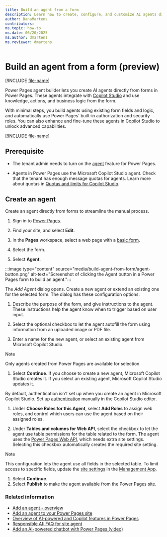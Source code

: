 ```yaml
---
title: Build an agent from a form
description: Learn how to create, configure, and customize AI agents directly from Power Pages forms, including authentication, security, and appearance options.
author: DanaMartens
contributors:
ms.topic: how-to
ms.date: 06/20/2025
ms.author: dmartens
ms.reviewer: dmartens
---
```

# Build an agent from a form (preview)

[!INCLUDE [file-name](~/../shared-content/shared/preview-includes/preview-banner.md)]

Power Pages agent builder lets you create AI agents directly from forms in Power Pages. These agents integrate with [Copilot Studio](/microsoft-copilot-studio/fundamentals-what-is-copilot-studio) and use knowledge, actions, and business logic from the form.

With minimal steps, you build agents using existing form fields and logic, and automatically use Power Pages' built-in authorization and security roles. You can also enhance and fine-tune these agents in Copilot Studio to unlock advanced capabilities.

[!INCLUDE [file-name](~/../shared-content/shared/preview-includes/preview-note-pp.md)]

## Prerequisite

- The tenant admin needs to turn on the [agent](../admin/copilot-hub.md) feature for Power Pages.

- Agents in Power Pages use the Microsoft Copilot Studio agent. Check that the tenant has enough message quotas for agents. Learn more about quotas in [Quotas and limits for Copilot Studio](/microsoft-copilot-studio/requirements-quotas).

## Create an agent

Create an agent directly from forms to streamline the manual process.

1. Sign in to [Power Pages](https://make.powerpages.microsoft.com).

1. Find your site, and select **Edit**.

1. In the **Pages** workspace, select a web page with a [basic form](../configure/basic-forms.md).

1. Select the form.

1. Select **Agent**.

:::image type="content" source="media/build-agent-from-form/agent-button.png" alt-text="Screenshot of clicking the Agent button in a Power Pages form to build an agent.":::

The *Add Agent* dialog opens. Create a new agent or extend an existing one for the selected form. The dialog has these configuration options:

1. Describe the purpose of the form, and give instructions to the agent. These instructions help the agent know when to trigger based on user input.

1. Select the optional checkbox to let the agent autofill the form using information from an uploaded image or PDF file.

1. Enter a name for the new agent, or select an existing agent from Microsoft Copilot Studio.

> [!NOTE]
> Only agents created from Power Pages are available for selection.

1. Select **Continue**. If you choose to create a new agent, Microsoft Copilot Studio creates it. If you select an existing agent, Microsoft Copilot Studio updates it.

By default, authentication isn't set up when you create an agent in Microsoft Copilot Studio. Set up [authentication](configure-user-authentication-for-agent.md) manually in the Copilot Studio editor.

1. Under **Choose Roles for this Agent**, select **Add Roles** to assign web roles, and control which users can use the agent based on their assigned roles.

1. Under **Tables and columns for Web API**, select the checkbox to let the agent use table permissions for the table related to the form. The agent uses the [Power Pages Web API](../configure/web-api-overview.md), which needs extra site settings. Selecting this checkbox automatically creates the required site setting.

> [!NOTE]
> This configuration lets the agent use all fields in the selected table. To limit access to specific fields, update the [site settings](../configure/web-api-overview.md#site-settings-for-the-web-api) in the [Management App](/power-pages/configure/portal-management-app).

1. Select **Continue**.
1. Select **Publish** to make the agent available from the Power Pages site.

### Related information

- [Add an agent - overview](add-agent-overview.md)
- [Add an agent to your Power Pages site](enable-agent.md)
- [Overview of AI-powered and Copilot features in Power Pages](../configure/ai-copilot-overview.md)
- [Responsible AI: FAQ for site agent](../faq-site-agent.md)
- [Add an AI-powered chatbot with Power Pages (video)](https://youtu.be/ohANXe1bfos?feature=shared)
